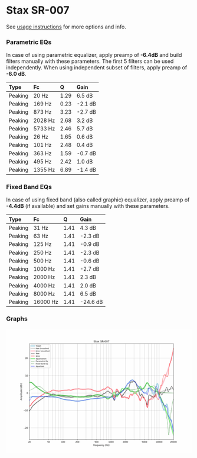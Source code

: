 # Stax SR-007
See [usage instructions](https://github.com/jaakkopasanen/AutoEq#usage) for more options and info.

### Parametric EQs
In case of using parametric equalizer, apply preamp of **-6.4dB** and build filters manually
with these parameters. The first 5 filters can be used independently.
When using independent subset of filters, apply preamp of **-6.0 dB**.

| Type    | Fc      |    Q | Gain    |
|:--------|:--------|:-----|:--------|
| Peaking | 20 Hz   | 1.29 | 6.5 dB  |
| Peaking | 169 Hz  | 0.23 | -2.1 dB |
| Peaking | 873 Hz  | 3.23 | -2.7 dB |
| Peaking | 2028 Hz | 2.68 | 3.2 dB  |
| Peaking | 5733 Hz | 2.46 | 5.7 dB  |
| Peaking | 26 Hz   | 1.65 | 0.6 dB  |
| Peaking | 101 Hz  | 2.48 | 0.4 dB  |
| Peaking | 363 Hz  | 1.59 | -0.7 dB |
| Peaking | 495 Hz  | 2.42 | 1.0 dB  |
| Peaking | 1355 Hz | 6.89 | -1.4 dB |

### Fixed Band EQs
In case of using fixed band (also called graphic) equalizer, apply preamp of **-4.4dB**
(if available) and set gains manually with these parameters.

| Type    | Fc       |    Q | Gain     |
|:--------|:---------|:-----|:---------|
| Peaking | 31 Hz    | 1.41 | 4.3 dB   |
| Peaking | 63 Hz    | 1.41 | -2.3 dB  |
| Peaking | 125 Hz   | 1.41 | -0.9 dB  |
| Peaking | 250 Hz   | 1.41 | -2.3 dB  |
| Peaking | 500 Hz   | 1.41 | -0.6 dB  |
| Peaking | 1000 Hz  | 1.41 | -2.7 dB  |
| Peaking | 2000 Hz  | 1.41 | 2.3 dB   |
| Peaking | 4000 Hz  | 1.41 | 2.0 dB   |
| Peaking | 8000 Hz  | 1.41 | 6.5 dB   |
| Peaking | 16000 Hz | 1.41 | -24.6 dB |

### Graphs
![](./Stax%20SR-007.png)